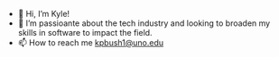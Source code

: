 - 👋 Hi, I’m Kyle!
- 👀 I’m passioante about the tech industry and looking to broaden my skills in software to impact the field.
- 📫 How to reach me kpbush1@uno.edu

<!---
Kyle-P-Bush/Kyle-P-Bush is a ✨ special ✨ repository because its `README.md` (this file) appears on your GitHub profile.
You can click the Preview link to take a look at your changes.
--->
